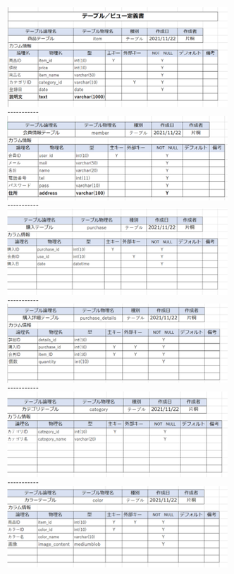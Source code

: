 <img src="./img/item2.png" width="500">
 -----------
 <img src="./img/member2.png" width="500">
 -----------
 <img src="./img/purchase.png" width="500">
 -----------
 <img src="./img/purchase_details.png" width="500">
 -----------
 <img src="./img/category.png" width="500">
-----------
 <img src="./img/color.png" width="500">
